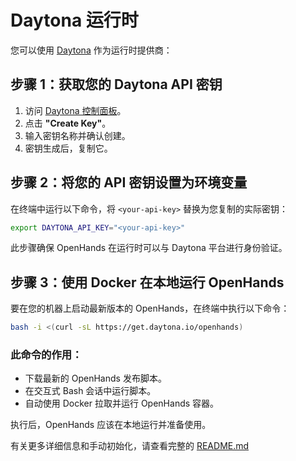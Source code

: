 # Daytona 运行时

您可以使用 [Daytona](https://www.daytona.io/) 作为运行时提供商：

## 步骤 1：获取您的 Daytona API 密钥
1. 访问 [Daytona 控制面板](https://app.daytona.io/dashboard/keys)。
2. 点击 **"Create Key"**。
3. 输入密钥名称并确认创建。
4. 密钥生成后，复制它。

## 步骤 2：将您的 API 密钥设置为环境变量
在终端中运行以下命令，将 `<your-api-key>` 替换为您复制的实际密钥：
```bash
export DAYTONA_API_KEY="<your-api-key>"
```

此步骤确保 OpenHands 在运行时可以与 Daytona 平台进行身份验证。

## 步骤 3：使用 Docker 在本地运行 OpenHands
要在您的机器上启动最新版本的 OpenHands，在终端中执行以下命令：
```bash
bash -i <(curl -sL https://get.daytona.io/openhands)
```

### 此命令的作用：
- 下载最新的 OpenHands 发布脚本。
- 在交互式 Bash 会话中运行脚本。
- 自动使用 Docker 拉取并运行 OpenHands 容器。

执行后，OpenHands 应该在本地运行并准备使用。

有关更多详细信息和手动初始化，请查看完整的 [README.md](https://github.com/All-Hands-AI/OpenHands/blob/main/openhands/runtime/impl/daytona/README.md)
